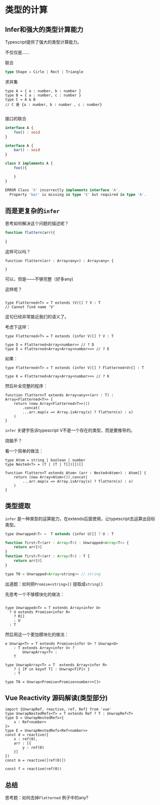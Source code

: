 

# 类型的计算



## Infer和强大的类型计算能力



Typescript提供了强大的类型计算能力。



不仅仅是……



联合

```ts
type Shape = Cirle | Rect | Triangle
```



求并集

```tsx
type A = { a : number, b : number }
type B = { a : number, c : number }
type C = A & B
// C 是 {a : number, b : number , c : number}


```



接口的联合

```ts
interface A {
	foo() : void
}

interface A {
	bar() : void
}

class X implements A {
	foo(){

	}
}

ERROR Class 'X' incorrectly implements interface 'A'.
  Property 'bar' is missing in type 'X' but required in type 'A'.
```





## 而是更复杂的`infer` 

思考如何解决这个问题的描述呢？

```ts
function flattern(arr){
    
}
```



这样可以吗？

```tsx
function flattern(arr : Array<any>) : Array<any> {
    
}
```



可以，但是——不够完整（好多any)

这样呢？

```tsx

type Flatterned<T> = T extends (V)[] ? V : T
// Cannot find name 'V'
```

这句已经非常接近我们的语义了。

考虑下这样：

```tsx
type Flatterned<T> = T extends (infer V)[] ? V : T

type D = Flatterned<Array<number>> // ? D
type E = Flatterned<Array<Array<number>>> // ? E

```

如果：

```tsx
type Flatterned<T> = T extends (infer V)[] ? Flatterned<V>[] : T

type K = Flatterned<Array<Array<number>>> // ? K
```



然后补全完整的程序：

```tsx
function flattern<T extends Array<any>>(arr : T) : Array<Flatterned<T>> {
    return (new Array<Flatterned<T>>())
        .concat(
        ...arr.map(x => Array.isArray(x) ? flattern(x) : x)
    )
}
```



`infer` 关键字告诉typescript V不是一个存在的类型，而是要推导的。

烧脑不？

看一个简单的做法：

```tsx
type Atom = string | boolean | number
type Nested<T> = (T | (T | T[])[])[]

function flattern<T extends Atom> (arr : Nested<Atom>) : Atom[] {
	return (new Array<Atom>()).concat(
		...arr.map(x => Array.isArray(x) ? flattern(x) : x)
	)
}
```



## 类型提取

`infer` 是一种类型的运算能力，在extends后面使用，让typescript去运算出目标类型。

```js
type Unwrapped<T> =  T extends (infer U)[] ? U : T

function first<T>(arr : Array<T>) : Unwrapped<Array<T>> {
	return arr[0]
}
function first<T>(arr : Array<T>) : T {
	return arr[0]
}

type T0 = Unwrapped<Array<string>> // string
```



出道题：如何把`Promise<string>[]` 提取成`string[]` 

先思考一个不够模块化的做法：

```tsx

type Unwrapped<T> = T extends Array<infer U>
  ? U extends Promise<infer R>
    ? R[]
    : U
  : T

```

然后用这一个更加模块化的做法：

```tsx
e Unwrap<T> = T extends Promise<infer U> ? Unwrap<U> 
	: T extends Array<infer V> ?
		UnwrapArray<T> :
	T

type UnwrapArray<T> = T  extends Array<infer R>
	? { [P in keyof T] : Unwrap<T[P]> }
	: T

type T0 = Unwrap<Promise<Promise<number>>[]>

```





## Vue Reactivity 源码解读(类型部分)

```tsx
import {UnwrapRef, reactive, ref, Ref} from 'vue'
type UnwrapNestedRefs<T> = T extends Ref ? T : UnwrapRef<T>
type D = UnwrapNestedRefs<{
	x : Ref<number>
}>
type E = UnwrapNestedRefs<Ref<number>>
const d = reactive({
	x : ref(0),
	arr : [{
		y : ref(0)
	}]
})
const m = reactive([ref(0)])

const f = reactive(ref(0))
```



## 总结



思考题：如何去掉`Flatterned` 例子中的any?